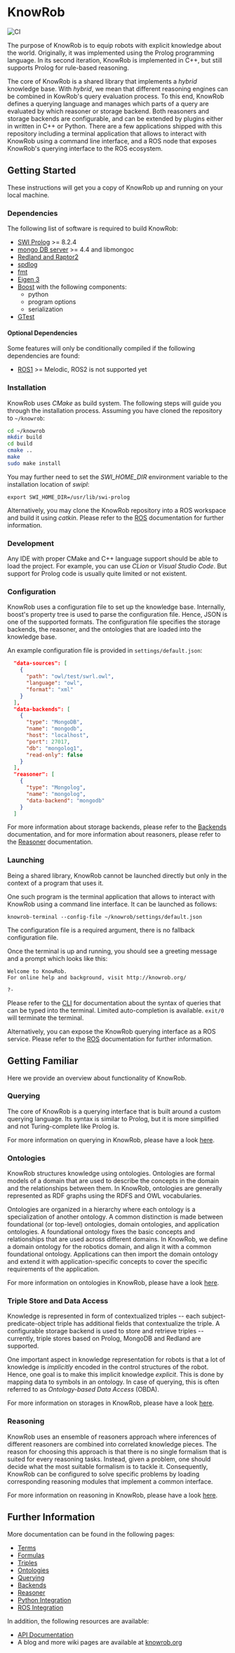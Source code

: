 KnowRob
=======

![CI](https://github.com/knowrob/knowrob/workflows/CI/badge.svg)

The purpose of KnowRob is to equip robots with explicit knowledge about the world.
Originally, it was implemented using the Prolog programming language.
In its second iteration, KnowRob is implemented in C++, but still supports Prolog
for rule-based reasoning.

The core of KnowRob is a shared library that implements a *hybrid* knowledge base.
With *hybrid*, we mean that different reasoning engines can be combined in
KowRob's query evaluation process. To this end, KnowRob defines a querying language
and manages which parts of a query are evaluated by which reasoner or storage backend.
Both reasoners and storage backends are configurable, and can be extended by plugins
either in written in C++ or Python.
There are a few applications shipped with this repository including a terminal application
that allows to interact with KnowRob using a command line interface, and a ROS node
that exposes KnowRob's querying interface to the ROS ecosystem.

## Getting Started

These instructions will get you a copy of KnowRob up and running on your local machine.

### Dependencies

The following list of software is required to build KnowRob:

- [SWI Prolog](https://www.swi-prolog.org/) >= 8.2.4
- [mongo DB server](https://www.mongodb.com/de-de) >= 4.4 and libmongoc
- [Redland and Raptor2](https://librdf.org)
- [spdlog](https://github.com/gabime/spdlog.git)
- [fmt](https://github.com/fmtlib/fmt)
- [Eigen 3](https://eigen.tuxfamily.org/index.php?title=Main_Page)
- [Boost](https://www.boost.org/) with the following components:
  - python
  - program options
  - serialization
- [GTest](https://github.com/google/googletest)

#### Optional Dependencies

Some features will only be conditionally compiled if the following dependencies are found:

- [ROS1](https://www.ros.org/) >= Melodic, ROS2 is not supported yet

### Installation

KnowRob uses *CMake* as build system. The following steps will guide you through the installation process.
Assuming you have cloned the repository to `~/knowrob`:

```Bash
cd ~/knowrob
mkdir build
cd build
cmake ..
make
sudo make install
```

You may further need to set the *SWI_HOME_DIR* environment variable to the installation location of *swipl*:

```
export SWI_HOME_DIR=/usr/lib/swi-prolog
```

Alternatively, you may clone the KnowRob repository into a ROS workspace and build it using *catkin*.
Please refer to the [ROS](src/ros/README.md) documentation for further information.

### Development

Any IDE with proper CMake and C++ language support should be able to load the project.
For example, you can use *CLion* or *Visual Studio Code*.
But support for Prolog code is usually quite limited or not existent.

### Configuration

KnowRob uses a configuration file to set up the knowledge base.
Internally, boost's property tree is used to parse the configuration file.
Hence, JSON is one of the supported formats.
The configuration file specifies the storage backends,
the reasoner, and the ontologies that are loaded into the knowledge base.

An example configuration file is provided in `settings/default.json`:

```json
  "data-sources": [
    {
      "path": "owl/test/swrl.owl",
      "language": "owl",
      "format": "xml"
    }
  ],
  "data-backends": [
    {
      "type": "MongoDB",
      "name": "mongodb",
      "host": "localhost",
      "port": 27017,
      "db": "mongolog1",
      "read-only": false
    }
  ],
  "reasoner": [
    {
      "type": "Mongolog",
      "name": "mongolog",
      "data-backend": "mongodb"
    }
  ]
```

For more information about storage backends, please refer to the [Backends](src/storage/README.md) documentation,
and for more information about reasoners, please refer to the [Reasoner](src/reasoner/README.md) documentation.

### Launching

Being a shared library, KnowRob cannot be launched directly but only in the context
of a program that uses it.

One such program is the terminal application that allows to interact with KnowRob
using a command line interface.
It can be launched as follows:

```
knowrob-terminal --config-file ~/knowrob/settings/default.json
```

The configuration file is a required argument, there is no fallback configuration file.

Once the terminal is up and running, you should see a greeting message and a prompt
which looks like this:

```
Welcome to KnowRob.
For online help and background, visit http://knowrob.org/

?- 
```

Please refer to the [CLI](src/queries/README.md) for documentation about the syntax of queries
that can be typed into the terminal. Limited auto-completion is available. `exit/0` will
terminate the terminal.

Alternatively, you can expose the KnowRob querying interface as a ROS service.
Please refer to the [ROS](src/ros/README.md) documentation for further information.

## Getting Familiar

Here we provide an overview about functionality of KnowRob.

### Querying

The core of KnowRob is a querying interface that is built around a custom querying language.
Its syntax is similar to Prolog, but it is more simplified and not Turing-complete like Prolog is.

For more information on querying in KnowRob, please have a look
[here](src/queries/README.md).

### Ontologies

KnowRob structures knowledge using ontologies. Ontologies are formal models of a domain that are
used to describe the concepts in the domain and the relationships between them.
In KnowRob, ontologies are generally represented as RDF graphs using the RDFS and OWL vocabularies.

Ontologies are organized in a hierarchy where each ontology is a specialization of another ontology.
A common distinction is made between foundational (or top-level) ontologies, domain ontologies, 
and application ontologies.
A foundational ontology fixes the basic concepts and relationships that are used
across different domains.
In KnowRob, we define a domain ontology for the robotics domain, and align it with a
common foundational ontology.
Applications can then import the domain ontology and extend it with application-specific concepts
to cover the specific requirements of the application.

For more information on ontologies in KnowRob, please have a look
[here](src/ontologies/README.md).

### Triple Store and Data Access

Knowledge is represented in form of contextualized triples --
each subject-predicate-object triple has additional fields
that contextualize the triple.
A configurable storage backend is used to store and retrieve triples --
currently, triple stores based on Prolog, MongoDB and Redland are supported.

One important aspect in knowledge representation for robots is that
a lot of knowledge is *implicitly* encoded in the control structures
of the robot. Hence, one goal is to make this implicit knowledge *explicit*.
This is done by mapping data to symbols in an ontology.
In case of querying, this is often referred to as *Ontology-based Data Access* (OBDA).

For more information on storages in KnowRob, please have a look
[here](src/storage/README.md).

### Reasoning

KnowRob uses an ensemble of reasoners approach where inferences
of different reasoners are combined into correlated knowledge pieces.
The reason for choosing this approach is that there is no single
formalism that is suited for every reasoning tasks.
Instead, given a problem, one should decide what the most suitable
formalism is to tackle it.
Consequently, KnowRob can be configured to solve specific problems
by loading corresponding reasoning modules that implement a common interface.

For more information on reasoning in KnowRob, please have a look
[here](src/reasoner/README.md).

## Further Information

More documentation can be found in the following pages:

- [Terms](src/terms/README.md)
- [Formulas](src/formulas/README.md)
- [Triples](src/triples/README.md)
- [Ontologies](src/ontologies/README.md)
- [Querying](src/queries/README.md)
- [Backends](src/storage/README.md)
- [Reasoner](src/reasoner/README.md)
- [Python Integration](src/integration/python/README.md)
- [ROS Integration](src/integration/ros1/README.md)

In addition, the following resources are available:
- [API Documentation](https://knowrob.github.io/knowrob/)
- A blog and more wiki pages are available at [knowrob.org](http://www.knowrob.org)
